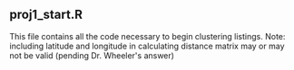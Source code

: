 ## proj1_start.R

This file contains all the code necessary to begin clustering listings. Note: including latitude and longitude in calculating distance matrix may or may not be valid (pending Dr. Wheeler's answer)
